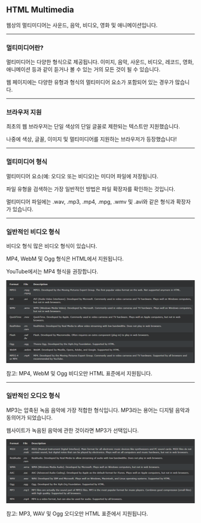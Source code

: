 ## HTML Multimedia

웹상의 멀티미디어는 사운드, 음악, 비디오, 영화 및 애니메이션입니다.

***
### 멀티미디어란?
멀티미디어는 다양한 형식으로 제공됩니다. 이미지, 음악, 사운드, 비디오, 레코드, 영화, 애니메이션 등과 같이 듣거나 볼 수 있는 거의 모든 것이 될 수 있습니다.

웹 페이지에는 다양한 유형과 형식의 멀티미디어 요소가 포함되어 있는 경우가 많습니다.

***
### 브라우저 지원
최초의 웹 브라우저는 단일 색상의 단일 글꼴로 제한되는 텍스트만 지원했습니다.

나중에 색상, 글꼴, 이미지 및 멀티미디어를 지원하는 브라우저가 등장했습니다!

***
### 멀티미디어 형식
멀티미디어 요소(예: 오디오 또는 비디오)는 미디어 파일에 저장됩니다.

파일 유형을 검색하는 가장 일반적인 방법은 파일 확장자를 확인하는 것입니다.

멀티미디어 파일에는 .wav, .mp3, .mp4, .mpg, .wmv 및 .avi와 같은 형식과 확장자가 있습니다.

***
### 일반적인 비디오 형식
비디오 형식	많은 비디오 형식이 있습니다.

MP4, WebM 및 Ogg 형식은 HTML에서 지원됩니다.

YouTube에서는 MP4 형식을 권장합니다.

<img src='./img/html_multimedia.png'>

참고: MP4, WebM 및 Ogg 비디오만 HTML 표준에서 지원됩니다.

***
### 일반적인 오디오 형식
MP3는 압축된 녹음 음악에 가장 적합한 형식입니다. MP3라는 용어는 디지털 음악과 동의어가 되었습니다.

웹사이트가 녹음된 음악에 관한 것이라면 MP3가 선택입니다.

<img src='./img/html_multimedia2.png'>

참고: MP3, WAV 및 Ogg 오디오만 HTML 표준에서 지원됩니다.